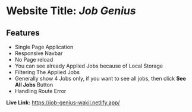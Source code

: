 # Website Title: <em>Job Genius</em>

## Features

- Single Page Application
- Responsive Navbar
- No Page reload
- You can see already Applied Jobs because of Local Storage
- Filtering The Applied Jobs
- Generally show 4 Jobs only, if you want to see all jobs, then click <b>See All Jobs</b> Button
- Handling Route Error

<b>Live Link:</b> https://job-genius-wakil.netlify.app/

